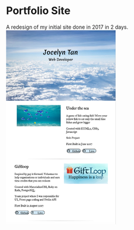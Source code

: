 # Portfolio Site
A redesign of my initial site done in 2017 in 2 days.
<img src="/images/old_portfolio.png" width="300">

